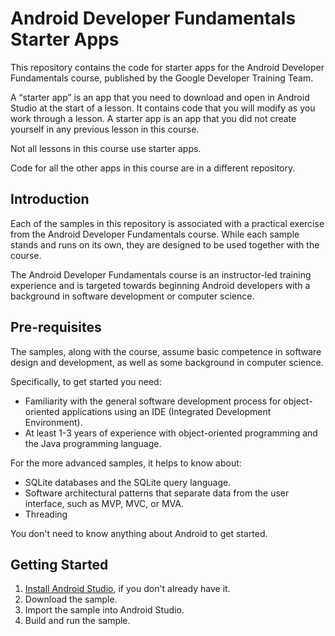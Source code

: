 Android Developer Fundamentals Starter Apps
===========================================

This repository contains the code for starter apps for the Android Developer Fundamentals course,
published by the Google Developer Training Team.

A “starter app” is an app that you need to download and open in Android Studio at the start of
a lesson. It contains code that you will modify as you work through a lesson.
A starter app is an app that you did not create yourself in any previous lesson in this course.

Not all lessons in this course use starter apps.

Code for all the other apps in this course are in a different repository.



Introduction
------------

Each of the samples in this repository is associated with a practical exercise
from the Android Developer Fundamentals course. While each sample stands and
runs on its own, they are designed to be used together with the course.

The Android Developer Fundamentals course is an instructor-led training
experience and is targeted towards beginning Android developers with a
background in software development or computer science.

Pre-requisites
--------------

The samples, along with the course, assume basic competence in software
design and development, as well as some background in computer science.

Specifically, to get started you need:

- Familiarity with the general software development process for object-oriented
applications using an IDE (Integrated Development Environment).
- At least 1-3 years of experience with object-oriented programming and
the Java programming language.

For the more advanced samples, it helps to know about:

- SQLite databases and the SQLite query language.
- Software architectural patterns that separate data from the user interface,
such as MVP, MVC, or MVA.
- Threading

You don't need to know anything about Android to get started.

Getting Started
---------------

1. [Install Android Studio](https://developer.android.com/studio/install.html),
if you don't already have it.
2. Download the sample.
2. Import the sample into Android Studio.
3. Build and run the sample.
